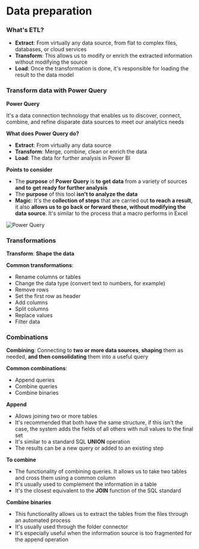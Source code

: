# Data preparation

### What's ETL?

* **Extract**: From virtually any data source, from flat to complex files, databases, or cloud services&#x20;
* **Transform**: This allows us to modify or enrich the extracted information without modifying the source&#x20;
* **Load**: Once the transformation is done, it's responsible for loading the result to the data model

### Transform data with Power Query

**Power Query**

It's a data connection technology that enables us to discover, connect, combine, and refine disparate data sources to meet our analytics needs

**What does Power Query do?**

* **Extract**: From virtually any data source
* **Transform**: Merge, combine, clean or enrich the data
* **Load**: The data for further analysis in Power BI

**Points to consider**

* The **purpose** of **Power Query** is **to** **get** **data** from a variety of sources **and to** **get ready for further analysis**
* The **purpose** of this tool **isn't to analyze the data**&#x20;
* **Magic**: It's the **collection of steps** that are carried out **to reach a result**, it also **allows us to go back or forward these, without modifying the data source**. It's similar to the process that a macro performs in Excel

![Power Query](https://i.imgur.com/zIjUUnw.jpg)

### Transformations

**Transform**: **Shape the data**&#x20;

**Common transformations**:

* Rename columns or tables
* Change the data type (convert text to numbers, for example)
* Remove rows
* Set the first row as header
* Add columns
* Split columns
* Replace values
* Filter data

### Combinations

**Combining**: Connecting to **two or more data sources**, **shaping** them as needed, **and then consolidating** them into a useful query

**Common combinations**:

* Append queries
* Combine queries
* Combine binaries

**Append**

* Allows joining two or more tables
* It's recommended that both have the same structure, if this isn't the case, the system adds the fields of all others with null values to the final set
* It's similar to a standard SQL **UNION** operation
* The results can be a new query or added to an existing step

**To combine**

* The functionality of combining queries. It allows us to take two tables and cross them using a common column
* It's usually used to complement the information in a table
* It's the closest equivalent to the **JOIN** function of the SQL standard

**Combine binaries**

* This functionality allows us to extract the tables from the files through an automated process
* It's usually used through the folder connector
* It's especially useful when the information source is too fragmented for the append operation
